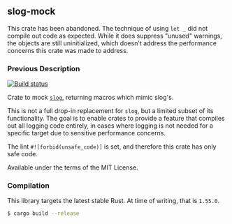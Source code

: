 ## slog-mock

This crate has been abandoned. The technique of using `let _` did not compile out code
as expected. While it does suppress "unused" warnings, the objects are still uninitialized,
which doesn't address the performance concerns this crate was made to address.

### Previous Description

<p>
  <a href="https://github.com/ammongit/slog-mock/actions?query=workflow%3A%22Rust%22">
    <img src="https://github.com/ammongit/slog-mock/workflows/Rust/badge.svg"
         alt="Build status">
  </a>
</p>

Crate to mock [`slog`](https://crates.io/crates/slog), returning macros which mimic slog's.

This is not a full drop-in replacement for `slog`, but a limited subset of its functionality.
The goal is to enable crates to provide a feature that compiles out all logging code entirely,
in cases where logging is not needed for a specific target due to sensitive performance concerns.

The lint `#![forbid(unsafe_code)]` is set, and therefore this crate has only safe code.

Available under the terms of the MIT License.

### Compilation

This library targets the latest stable Rust. At time of writing, that is `1.55.0`.

```sh
$ cargo build --release
```
